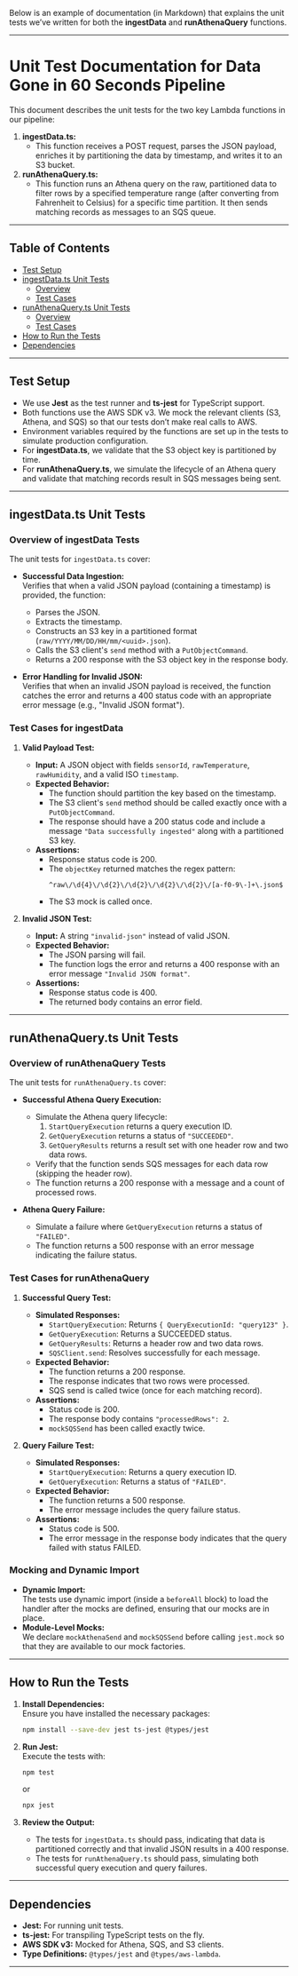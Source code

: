 Below is an example of documentation (in Markdown) that explains the unit tests we’ve written for both the **ingestData** and **runAthenaQuery** functions.

---

# Unit Test Documentation for Data Gone in 60 Seconds Pipeline

This document describes the unit tests for the two key Lambda functions in our pipeline:

1. **ingestData.ts:**  
   - This function receives a POST request, parses the JSON payload, enriches it by partitioning the data by timestamp, and writes it to an S3 bucket.
2. **runAthenaQuery.ts:**  
   - This function runs an Athena query on the raw, partitioned data to filter rows by a specified temperature range (after converting from Fahrenheit to Celsius) for a specific time partition. It then sends matching records as messages to an SQS queue.

---

## Table of Contents

- [Test Setup](#test-setup)
- [ingestData.ts Unit Tests](#ingestdatats-unit-tests)
  - [Overview](#overview-of-ingestdata-tests)
  - [Test Cases](#test-cases-for-ingestdata)
- [runAthenaQuery.ts Unit Tests](#runathenaqueryts-unit-tests)
  - [Overview](#overview-of-runathenaquery-tests)
  - [Test Cases](#test-cases-for-runathenaquery)
- [How to Run the Tests](#how-to-run-the-tests)
- [Dependencies](#dependencies)

---

## Test Setup

- We use **Jest** as the test runner and **ts-jest** for TypeScript support.
- Both functions use the AWS SDK v3. We mock the relevant clients (S3, Athena, and SQS) so that our tests don’t make real calls to AWS.
- Environment variables required by the functions are set up in the tests to simulate production configuration.
- For **ingestData.ts**, we validate that the S3 object key is partitioned by time.
- For **runAthenaQuery.ts**, we simulate the lifecycle of an Athena query and validate that matching records result in SQS messages being sent.

---

## ingestData.ts Unit Tests

### Overview of ingestData Tests

The unit tests for `ingestData.ts` cover:
- **Successful Data Ingestion:**  
  Verifies that when a valid JSON payload (containing a timestamp) is provided, the function:
  - Parses the JSON.
  - Extracts the timestamp.
  - Constructs an S3 key in a partitioned format (`raw/YYYY/MM/DD/HH/mm/<uuid>.json`).
  - Calls the S3 client's `send` method with a `PutObjectCommand`.
  - Returns a 200 response with the S3 object key in the response body.

- **Error Handling for Invalid JSON:**  
  Verifies that when an invalid JSON payload is received, the function catches the error and returns a 400 status code with an appropriate error message (e.g., "Invalid JSON format").

### Test Cases for ingestData

1. **Valid Payload Test:**
   - **Input:** A JSON object with fields `sensorId`, `rawTemperature`, `rawHumidity`, and a valid ISO `timestamp`.
   - **Expected Behavior:**
     - The function should partition the key based on the timestamp.
     - The S3 client's `send` method should be called exactly once with a `PutObjectCommand`.
     - The response should have a 200 status code and include a message `"Data successfully ingested"` along with a partitioned S3 key.
   - **Assertions:**  
     - Response status code is 200.
     - The `objectKey` returned matches the regex pattern:  
       ```
       ^raw\/\d{4}\/\d{2}\/\d{2}\/\d{2}\/\d{2}\/[a-f0-9\-]+\.json$
       ```
     - The S3 mock is called once.

2. **Invalid JSON Test:**
   - **Input:** A string `"invalid-json"` instead of valid JSON.
   - **Expected Behavior:**
     - The JSON parsing will fail.
     - The function logs the error and returns a 400 response with an error message `"Invalid JSON format"`.
   - **Assertions:**  
     - Response status code is 400.
     - The returned body contains an error field.

---

## runAthenaQuery.ts Unit Tests

### Overview of runAthenaQuery Tests

The unit tests for `runAthenaQuery.ts` cover:
- **Successful Athena Query Execution:**  
  - Simulate the Athena query lifecycle:
    1. `StartQueryExecution` returns a query execution ID.
    2. `GetQueryExecution` returns a status of `"SUCCEEDED"`.
    3. `GetQueryResults` returns a result set with one header row and two data rows.
  - Verify that the function sends SQS messages for each data row (skipping the header row).
  - The function returns a 200 response with a message and a count of processed rows.

- **Athena Query Failure:**  
  - Simulate a failure where `GetQueryExecution` returns a status of `"FAILED"`.
  - The function returns a 500 response with an error message indicating the failure status.

### Test Cases for runAthenaQuery

1. **Successful Query Test:**
   - **Simulated Responses:**
     - `StartQueryExecution`: Returns `{ QueryExecutionId: "query123" }`.
     - `GetQueryExecution`: Returns a SUCCEEDED status.
     - `GetQueryResults`: Returns a header row and two data rows.
     - `SQSClient.send`: Resolves successfully for each message.
   - **Expected Behavior:**
     - The function returns a 200 response.
     - The response indicates that two rows were processed.
     - SQS send is called twice (once for each matching record).
   - **Assertions:**  
     - Status code is 200.
     - The response body contains `"processedRows": 2`.
     - `mockSQSSend` has been called exactly twice.

2. **Query Failure Test:**
   - **Simulated Responses:**
     - `StartQueryExecution`: Returns a query execution ID.
     - `GetQueryExecution`: Returns a status of `"FAILED"`.
   - **Expected Behavior:**
     - The function returns a 500 response.
     - The error message includes the query failure status.
   - **Assertions:**  
     - Status code is 500.
     - The error message in the response body indicates that the query failed with status FAILED.

### Mocking and Dynamic Import

- **Dynamic Import:**  
  The tests use dynamic import (inside a `beforeAll` block) to load the handler after the mocks are defined, ensuring that our mocks are in place.
- **Module-Level Mocks:**  
  We declare `mockAthenaSend` and `mockSQSSend` before calling `jest.mock` so that they are available to our mock factories.

---

## How to Run the Tests

1. **Install Dependencies:**  
   Ensure you have installed the necessary packages:
   ```bash
   npm install --save-dev jest ts-jest @types/jest
   ```

2. **Run Jest:**  
   Execute the tests with:
   ```bash
   npm test
   ```
   or
   ```bash
   npx jest
   ```

3. **Review the Output:**  
   - The tests for `ingestData.ts` should pass, indicating that data is partitioned correctly and that invalid JSON results in a 400 response.
   - The tests for `runAthenaQuery.ts` should pass, simulating both successful query execution and query failures.

---

## Dependencies

- **Jest:** For running unit tests.
- **ts-jest:** For transpiling TypeScript tests on the fly.
- **AWS SDK v3:** Mocked for Athena, SQS, and S3 clients.
- **Type Definitions:** `@types/jest` and `@types/aws-lambda`.

---